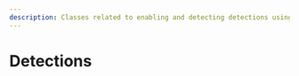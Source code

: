 ```yaml
---
description: Classes related to enabling and detecting detections using the SDK.
---
```


# Detections















